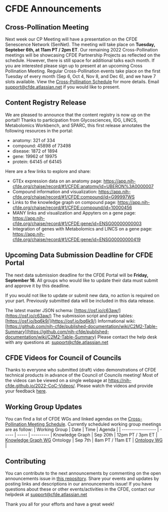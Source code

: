 # CFDE Announcements

## Cross-Pollination Meeting
Next week our CP Meeting will have a presentation on the CFDE Senescence Network (SenNet). The meeting will take place on **Tuesday, Septeber 6th, at 11am PT / 2pm ET**.  Our remaining 2022 Cross-Pollination meetings will be showcasing CFDE Partnership Projects as reflected on the schedule. However, there is still space for additional talks each month. If you are interested please sign up to present at an upcoming Cross Pollination Meeting. Regular Cross-Pollination events take place on the first Tuesday of every month (Sep 6, Oct 4, Nov 8, and Dec 6), and we have 7 slots available. View the [Cross-Pollination Schedule](https://docs.google.com/spreadsheets/d/1hQAeOLkivUZZnwZ_KxfGw3neezMaWbrPk9nnFiKfQGA/edit?usp=sharing) for more details.  Email [support@cfde.atlassian.net](mailto:support@cfde.atlassian.net) if you would like to present.  

## Content Registry Release
We are pleased to announce that the content registry is now up on the portal!! Thanks to participation from Glycosciences, IDG, LINCS, Metabolomics Workbench, and SPARC, this first release annotates the following resources in the portal:

- anatomy: 321 of 334
- compound: 45898 of 73498
- disease: 1872 of 1894
- gene: 19962 of 19975
- protein: 64145 of 64145

Here are a few links to explore and share:
- GTEx expression data on an anatomy page:
https://app.nih-cfde.org/chaise/record/#1/CFDE:anatomy/id=UBERON%3A0000007
- Compound information and visualization:
https://app.nih-cfde.org/chaise/record/#1/CFDE:compound/id=G99997WS
- Links to the knowledge graph on compound page:
https://app.nih-cfde.org/chaise/record/#1/CFDE:compound/id=10000456
- MANY links and visualization and Appyters on a gene page:
https://app.nih-cfde.org/chaise/record/#1/CFDE:gene/id=ENSG00000000003
- Integration of genes with Metabolomics and LINCS on a gene page:
https://app.nih-cfde.org/chaise/record/#1/CFDE:gene/id=ENSG00000000419

## Upcoming Data Submission Deadline for CFDE Portal
The next data submission deadline for the CFDE Portal will be **Friday, September 16**. All groups who would like to update their data must submit and approve it by this deadline.

If you would not like to update or submit new data, no action is required on your part. Previously submitted data will be included in this data release.

The latest master JSON schema: [https://osf.io/c63aw/](https://osf.io/c63aw/)
The submission script and prep tables: [https://osf.io/bq6k9/](https://osf.io/bq6k9/)
Informational wiki: [https://github.com/nih-cfde/published-documentation/wiki/C2M2-Table-Summary](https://github.com/nih-cfde/published-documentation/wiki/C2M2-Table-Summary)
Please contact the help desk with any questions at: [support@cfde.atlassian.net](mailto:support@cfde.atlassian.net)


## CFDE Videos for Council of Councils
Thanks to everyone who submitted (draft) video demonstrations of CFDE technical products in advance of the Council of Councils meeting! Most of the videos can be viewed on a single webpage at https://nih-cfde.github.io/2022-CoC-Videos/. Please watch the videos and provide your feedback [here](https://docs.google.com/document/d/1Azttan73vUiia8rv8M0tkyE_SAGD4kdfoqhQN5HOB9Y/edit#).

## Working Group Updates
You can find a list of CFDE WGs and linked agendas on the [Cross-Pollination Meeting Schedule](https://docs.google.com/spreadsheets/d/1hQAeOLkivUZZnwZ_KxfGw3neezMaWbrPk9nnFiKfQGA/edit?usp=sharing). Currently scheduled working group meetings are as follow: 
| Working Group | Date | Time | Agenda |
| ----------------- | ----- | ----- | --------- | 
Knowledge Graph | Sep 20th | 12pm PT / 3pm ET | [Knowledge Graph WG](https://docs.google.com/document/d/1WvpkLxWPW0XxZsam6jEJeEUQr2sQ0EWC/edit?usp=sharing&ouid=111367545760360703840&rtpof=true&sd=true)
Ontology | Sep 7th  | 8am PT / 11am ET | [Ontology WG](https://docs.google.com/document/d/1VoHHBeWfol6XNJa3kzOnOFuTaIrcLYbqKYQcOnj1oh4/edit?usp=sharing) |

## Contributing
You can contribute to the next announcements by commenting on the open announcements issue in [this repository](https://github.com/nih-cfde/announcements/issues). Share your events and updates by posting links and descriptions in our announcements issue! If you have questions about these or other events/activities in the CFDE, contact our helpdesk at support@cfde.atlassian.net

Thank you all for your efforts and have a great week!
